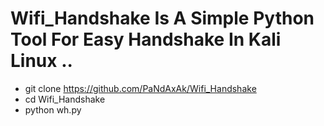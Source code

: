 # Wifi_Handshake Is A Simple Python Tool For Easy Handshake In Kali Linux ..

- git clone https://github.com/PaNdAxAk/Wifi_Handshake
- cd Wifi_Handshake
- python wh.py


